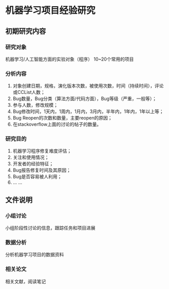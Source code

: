 # 机器学习项目经验研究
## 初期研究内容
### 研究对象
机器学习/人工智能方面的实验对象（程序）  10~20个常用的项目

### 分析内容
1. 对象创建日期，规格，演化版本次数，被使用次数，时间（持续时间），评论或CCList人数；
2. Bug数量，Bug分类（算法方面/代码方面），Bug等级（严重，一般等）；
3. 参与人数，修改规模；
4. Bug修改时间，1天内，1周内，1月内，3月内，半年内，1年内，1年以上等；
5. Bug Reopen的次数和数量，主要reopen的原因；
6. 在stackoverflow上面的讨论的帖子的数量。

### 研究目的
1. 机器学习程序修复难度评估；
2. 关注和使用情况；
3. 开发者的经验特征；
4. Bug报告修复时间及其原因；
5. Bug是否容易被人利用；
6. ... ...

## 文件说明
### 小组讨论
小组阶段性讨论的信息，跟踪任务和项目进展
### 数据分析
分析机器学习项目的数据资料
### 相关论文
相关文献，阅读笔记
